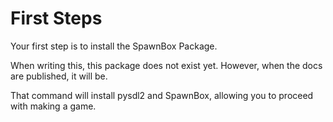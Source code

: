 # First Steps

Your first step is to install the SpawnBox Package.

When writing this, this package does not exist yet. However, when the docs are published, it will be.

That command will install pysdl2 and SpawnBox, allowing you to proceed with making a game.